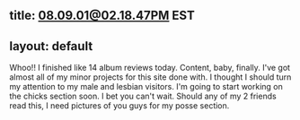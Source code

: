 title: 08.09.01@02.18.47PM EST
---
layout: default
---

Whoo!! I finished like 14 album reviews today. Content, baby, finally. I've
got almost all of my minor projects for this site done with. I thought I
should turn my attention to my male and lesbian visitors. I'm going to start
working on the chicks section soon. I bet you can't wait. Should any of my 2
friends read this, I need pictures of you guys for my posse section.
